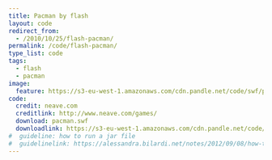 ```yaml
---
title: Pacman by flash
layout: code
redirect_from:
  - /2010/10/25/flash-pacman/
permalink: /code/flash-pacman/
type_list: code
tags:
  - flash
  - pacman
image:
  feature: https://s3-eu-west-1.amazonaws.com/cdn.pandle.net/code/swf/pacman.png
code:
  credit: neave.com
  creditlink: http://www.neave.com/games/
  download: pacman.swf
  downloadlink: https://s3-eu-west-1.amazonaws.com/cdn.pandle.net/code/swf/pacman.swf
#  guideline: how to run a jar file
#  guidelinelink: https://alessandra.bilardi.net/notes/2012/09/08/how-to-create-and-run-a-jar-file/
---
```

